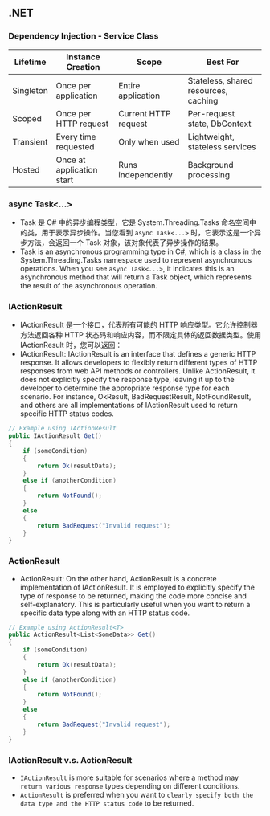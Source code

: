 ## .NET

### Dependency Injection - Service Class
| Lifetime    | Instance Creation        | Scope               | Best For                                 |
|-------------|--------------------------|---------------------|------------------------------------------|
| Singleton   | Once per application     | Entire application  | Stateless, shared resources, caching     |
| Scoped      | Once per HTTP request    | Current HTTP request| Per-request state, DbContext             |
| Transient   | Every time requested     | Only when used      | Lightweight, stateless services          |
| Hosted      | Once at application start| Runs independently  | Background processing                    |

### async Task<...>
- Task 是 C# 中的异步编程类型，它是 System.Threading.Tasks 命名空间中的类，用于表示异步操作。当您看到 `async Task<...>` 时，它表示这是一个异步方法，会返回一个 Task 对象，该对象代表了异步操作的结果。
- Task is an asynchronous programming type in C#, which is a class in the System.Threading.Tasks namespace used to represent asynchronous operations. When you see `async Task<...>`, it indicates this is an asynchronous method that will return a Task object, which represents the result of the asynchronous operation.


### IActionResult
- IActionResult 是一个接口，代表所有可能的 HTTP 响应类型。它允许控制器方法返回各种 HTTP 状态码和响应内容，而不限定具体的返回数据类型。使用 IActionResult 时，您可以返回：
- IActionResult: IActionResult is an interface that defines a generic HTTP response. It allows developers to flexibly return different types of HTTP responses from web API methods or controllers. Unlike ActionResult, it does not explicitly specify the response type, leaving it up to the developer to determine the appropriate response type for each scenario. For instance, OkResult, BadRequestResult, NotFoundResult, and others are all implementations of IActionResult used to return specific HTTP status codes.
``` csharp
// Example using IActionResult  
public IActionResult Get()  
{  
    if (someCondition)  
    {  
        return Ok(resultData);  
    }  
    else if (anotherCondition)  
    {  
        return NotFound();  
    }  
    else  
    {  
        return BadRequest("Invalid request");  
    }  
}
```
### ActionResult
- ActionResult: On the other hand, ActionResult is a concrete implementation of IActionResult. It is employed to explicitly specify the type of response to be returned, making the code more concise and self-explanatory. This is particularly useful when you want to return a specific data type along with an HTTP status code.
``` csharp
// Example using ActionResult<T>  
public ActionResult<List<SomeData>> Get()  
{  
    if (someCondition)  
    {  
        return Ok(resultData);  
    }  
    else if (anotherCondition)  
    {  
        return NotFound();  
    }  
    else  
    {  
        return BadRequest("Invalid request");  
    }  
}
```

### IActionResult v.s. ActionResult
- `IActionResult` is more suitable for scenarios where a method may `return various response` types depending on different conditions.
- `ActionResult` is preferred when you want to `clearly specify both the data type and the HTTP status code` to be returned.